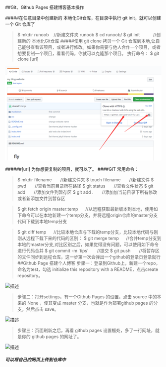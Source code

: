 ##Git、Github Pages 搭建博客基本操作

#####在任意目录中创建新的 本地化Git仓库，在目录中执行 git init，就可以创建一个 Git 仓库了
>$ mkdir runoob     &nbsp;&nbsp;&nbsp;//新建文件夹 runoob 
>$ cd runoob/
$ git init &nbsp;&nbsp;&nbsp;&nbsp;&nbsp;&nbsp;&nbsp;&nbsp;&nbsp;&nbsp;//创建新的 本地化Git仓库
#####使用 git clone 拷贝一个 Git 仓库到本地,让自己能够查看该项目，或者进行修改。如果你需要与他人合作一个项目，或者想要复制一个项目，看看代码，你就可以克隆那个项目。 执行命令：
>$ git clone [url]

![描述](./image/gitClone.png "图片描述")

######[url] 为你想要复制的项目，就可以了。
####GIT 常用命令：
>$ mkdir filename   &nbsp;&nbsp;&nbsp;&nbsp;&nbsp;&nbsp;//新建文件夹
>$ touch filename     &nbsp;&nbsp;&nbsp;&nbsp;&nbsp;&nbsp;//新建文件
>$ pwd   &nbsp;&nbsp;&nbsp;&nbsp;&nbsp;&nbsp;//查看当前目录所在路径
>$ git status  &nbsp;&nbsp;&nbsp;&nbsp;&nbsp;&nbsp;//查看文件状态
>$ git add   &nbsp;&nbsp;&nbsp;&nbsp;&nbsp;&nbsp;//添加文件到暂存区
>$ git add . &nbsp;&nbsp;&nbsp;&nbsp;&nbsp;&nbsp;//添加加当前目录下所有修改或者新添加文件到暂存区

>$ git fetch origin master:temp&nbsp;&nbsp;&nbsp;&nbsp;&nbsp;&nbsp;//从远程获取最新版本到本地，使用如下命令可以在本地新建一个temp分支，并将远程origin仓库的master分支代码下载到本地temp分支


>$ git diff temp&nbsp;&nbsp;&nbsp;&nbsp;&nbsp;&nbsp;//比较本地仓库与下载的temp分支，比较本地代码与刚刚从远程下载下来的代码的区别：
>$ git merge temp&nbsp;&nbsp;&nbsp;&nbsp;&nbsp;&nbsp;//合并temp分支到本地的master分支,对比区别之后，如果觉得没有问题，可以使用如下命令进行代码合并
>$ git commit -m 'tips'   &nbsp;&nbsp;&nbsp;&nbsp;&nbsp;&nbsp;//提交
>$ git push  &nbsp;&nbsp;&nbsp;&nbsp;&nbsp;&nbsp;//将暂存区的文件同步到远程仓库，这一步第一次会弹出一个github的登录页登录就行
##Github Page 搭建个人博客
>步骤一：登录到Github上，新建一个repo，命名为test，勾选 initialize this repository with a README，点击create repository。

![描述](http://images2015.cnblogs.com/blog/903320/201603/903320-20160305134947346-1921005167.png "图片描述")
>步骤二：打开settings，有一个Github Pages 的设置，点击 source 中的本来的 None ，使其变成 master 分支，也就是作为部署github pages 的分支，然后点击 save。

![描述](http://images2015.cnblogs.com/blog/903320/201701/903320-20170115212404385-1979000093.png "图片描述")
>步骤三：页面刷新之后，再看 github pages 设置框处，多了一行网址，就是你的 github pages 的网址了。

![描述](http://images2015.cnblogs.com/blog/903320/201701/903320-20170115213630338-44375750.png "图片描述")

##### 可以将自己的网页上传到仓库中